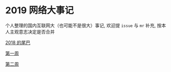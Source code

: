 # 2019 网络大事记 

个人整理的国内互联网大（也可能不是很大）事记, 欢迎提 `issue` 与 `mr` 补充, 按本人主观意志决定是否合并

[2018 的尾巴](00)

[第一周](01)

[第二周](02)
